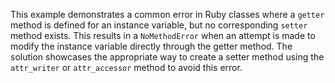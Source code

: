 This example demonstrates a common error in Ruby classes where a `getter` method is defined for an instance variable, but no corresponding `setter` method exists. This results in a `NoMethodError` when an attempt is made to modify the instance variable directly through the getter method. The solution showcases the appropriate way to create a setter method using the `attr_writer` or `attr_accessor` method to avoid this error.